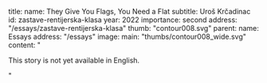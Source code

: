 title:
    name: They Give You Flags, You Need a Flat 
    subtitle: Uroš Krčadinac
id: zastave-rentijerska-klasa
year: 2022
importance: second
address: "/essays/zastave-rentijerska-klasa"
thumb: "contour008.svg"
parent:
    name: Essays
    address: "/essays"
image:
    main: "thumbs/contour008_wide.svg"
content: "<p class='regular'>This story is not yet available in English.</p>"